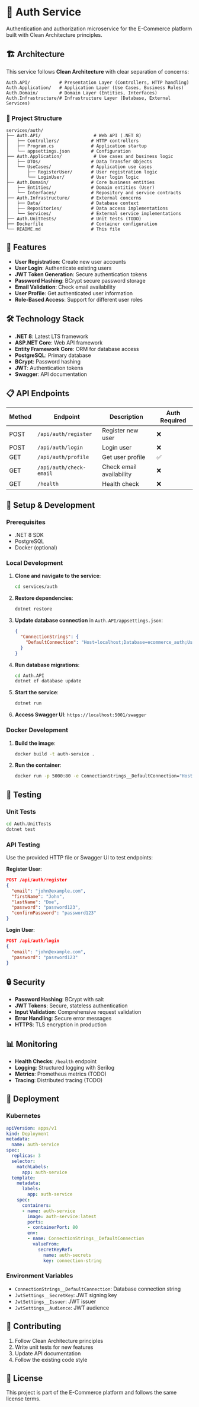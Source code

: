 # 🔐 Auth Service

Authentication and authorization microservice for the E-Commerce platform built with Clean Architecture principles.

## 🏗️ Architecture

This service follows **Clean Architecture** with clear separation of concerns:

```
Auth.API/           # Presentation Layer (Controllers, HTTP handling)
Auth.Application/   # Application Layer (Use Cases, Business Rules)
Auth.Domain/        # Domain Layer (Entities, Interfaces)
Auth.Infrastructure/# Infrastructure Layer (Database, External Services)
```

### 📁 Project Structure

```
services/auth/
├── Auth.API/                    # Web API (.NET 8)
│   ├── Controllers/            # HTTP controllers
│   ├── Program.cs              # Application startup
│   └── appsettings.json        # Configuration
├── Auth.Application/            # Use cases and business logic
│   ├── DTOs/                   # Data Transfer Objects
│   └── UseCases/               # Application use cases
│       ├── RegisterUser/       # User registration logic
│       └── LoginUser/          # User login logic
├── Auth.Domain/                # Core business entities
│   ├── Entities/               # Domain entities (User)
│   └── Interfaces/             # Repository and service contracts
├── Auth.Infrastructure/        # External concerns
│   ├── Data/                   # Database context
│   ├── Repositories/           # Data access implementations
│   └── Services/               # External service implementations
├── Auth.UnitTests/             # Unit tests (TODO)
├── Dockerfile                  # Container configuration
└── README.md                   # This file
```

## 🚀 Features

- **User Registration**: Create new user accounts
- **User Login**: Authenticate existing users
- **JWT Token Generation**: Secure authentication tokens
- **Password Hashing**: BCrypt secure password storage
- **Email Validation**: Check email availability
- **User Profile**: Get authenticated user information
- **Role-Based Access**: Support for different user roles

## 🛠️ Technology Stack

- **.NET 8**: Latest LTS framework
- **ASP.NET Core**: Web API framework
- **Entity Framework Core**: ORM for database access
- **PostgreSQL**: Primary database
- **BCrypt**: Password hashing
- **JWT**: Authentication tokens
- **Swagger**: API documentation

## 📋 API Endpoints

| Method | Endpoint | Description | Auth Required |
|--------|----------|-------------|---------------|
| POST | `/api/auth/register` | Register new user | ❌ |
| POST | `/api/auth/login` | Login user | ❌ |
| GET | `/api/auth/profile` | Get user profile | ✅ |
| GET | `/api/auth/check-email` | Check email availability | ❌ |
| GET | `/health` | Health check | ❌ |

## 🔧 Setup & Development

### Prerequisites

- .NET 8 SDK
- PostgreSQL
- Docker (optional)

### Local Development

1. **Clone and navigate to the service**:
   ```bash
   cd services/auth
   ```

2. **Restore dependencies**:
   ```bash
   dotnet restore
   ```

3. **Update database connection** in `Auth.API/appsettings.json`:
   ```json
   {
     "ConnectionStrings": {
       "DefaultConnection": "Host=localhost;Database=ecommerce_auth;Username=your_user;Password=your_password"
     }
   }
   ```

4. **Run database migrations**:
   ```bash
   cd Auth.API
   dotnet ef database update
   ```

5. **Start the service**:
   ```bash
   dotnet run
   ```

6. **Access Swagger UI**: `https://localhost:5001/swagger`

### Docker Development

1. **Build the image**:
   ```bash
   docker build -t auth-service .
   ```

2. **Run the container**:
   ```bash
   docker run -p 5000:80 -e ConnectionStrings__DefaultConnection="Host=host.docker.internal;Database=ecommerce_auth;Username=postgres;Password=postgres" auth-service
   ```

## 🧪 Testing

### Unit Tests

```bash
cd Auth.UnitTests
dotnet test
```

### API Testing

Use the provided HTTP file or Swagger UI to test endpoints:

**Register User**:
```json
POST /api/auth/register
{
  "email": "john@example.com",
  "firstName": "John",
  "lastName": "Doe",
  "password": "password123",
  "confirmPassword": "password123"
}
```

**Login User**:
```json
POST /api/auth/login
{
  "email": "john@example.com",
  "password": "password123"
}
```

## 🔒 Security

- **Password Hashing**: BCrypt with salt
- **JWT Tokens**: Secure, stateless authentication
- **Input Validation**: Comprehensive request validation
- **Error Handling**: Secure error messages
- **HTTPS**: TLS encryption in production

## 📊 Monitoring

- **Health Checks**: `/health` endpoint
- **Logging**: Structured logging with Serilog
- **Metrics**: Prometheus metrics (TODO)
- **Tracing**: Distributed tracing (TODO)

## 🚀 Deployment

### Kubernetes

```yaml
apiVersion: apps/v1
kind: Deployment
metadata:
  name: auth-service
spec:
  replicas: 3
  selector:
    matchLabels:
      app: auth-service
  template:
    metadata:
      labels:
        app: auth-service
    spec:
      containers:
      - name: auth-service
        image: auth-service:latest
        ports:
        - containerPort: 80
        env:
        - name: ConnectionStrings__DefaultConnection
          valueFrom:
            secretKeyRef:
              name: auth-secrets
              key: connection-string
```

### Environment Variables

- `ConnectionStrings__DefaultConnection`: Database connection string
- `JwtSettings__SecretKey`: JWT signing key
- `JwtSettings__Issuer`: JWT issuer
- `JwtSettings__Audience`: JWT audience

## 🤝 Contributing

1. Follow Clean Architecture principles
2. Write unit tests for new features
3. Update API documentation
4. Follow the existing code style

## 📝 License

This project is part of the E-Commerce platform and follows the same license terms. 